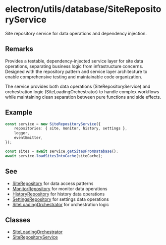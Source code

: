 # electron/utils/database/SiteRepositoryService

Site repository service for data operations and dependency injection.

## Remarks

Provides a testable, dependency-injected service layer for site data
operations, separating business logic from infrastructure concerns. Designed
with the repository pattern and service layer architecture to enable
comprehensive testing and maintainable code organization.

The service provides both data operations (SiteRepositoryService) and
orchestration logic (SiteLoadingOrchestrator) to handle complex workflows
while maintaining clean separation between pure functions and side effects.

## Example

```typescript
const service = new SiteRepositoryService({
    repositories: { site, monitor, history, settings },
    logger,
    eventEmitter,
});

const sites = await service.getSitesFromDatabase();
await service.loadSitesIntoCache(siteCache);
```

## See

 - [SiteRepository](../../../services/database/SiteRepository/classes/SiteRepository.md) for data access patterns
 - [MonitorRepository](../../../services/database/MonitorRepository/classes/MonitorRepository.md) for monitor data operations
 - [HistoryRepository](../../../services/database/HistoryRepository/classes/HistoryRepository.md) for history data operations
 - [SettingsRepository](../../../services/database/SettingsRepository/classes/SettingsRepository.md) for settings data operations
 - [SiteLoadingOrchestrator](classes/SiteLoadingOrchestrator.md) for orchestration logic

## Classes

- [SiteLoadingOrchestrator](classes/SiteLoadingOrchestrator.md)
- [SiteRepositoryService](classes/SiteRepositoryService.md)
